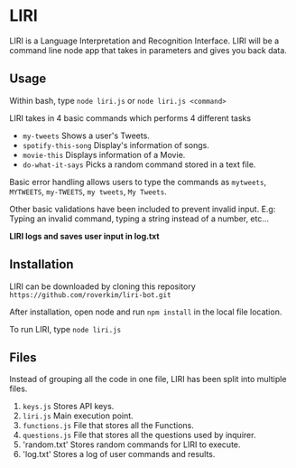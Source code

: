 # LIRI
LIRI is a Language Interpretation and Recognition Interface. LIRI will be a command line node app that takes in parameters and gives you back data.


## Usage
Within bash, type `node liri.js` or `node liri.js <command>`

LIRI takes in 4 basic commands which performs 4 different tasks

* `my-tweets` Shows a user's Tweets.
* `spotify-this-song` Display's information of songs.
* `movie-this` Displays information of a Movie.
* `do-what-it-says` Picks a random command stored in a text file.

Basic error handling allows users to type the commands as `mytweets`, `MYTWEETS`, `my-TWEETS`, `my tweets`, `My Tweets`.

Other basic validations have been included to prevent invalid input. E.g: Typing an invalid command, typing a string instead of a number, etc...

**LIRI logs and saves user input in log.txt**

## Installation
LIRI can be downloaded by cloning this repository `https://github.com/roverkim/liri-bot.git`

After installation, open node and run `npm install` in the local file location.

To run LIRI, type `node liri.js`

## Files
Instead of grouping all the code in one file, LIRI has been split into multiple files.

1. `keys.js` Stores API keys.
2. `liri.js` Main execution point.
3. `functions.js` File that stores all the Functions.
4. `questions.js` File that stores all the questions used by inquirer.
5. 'random.txt' Stores random commands for LIRI to execute.
6. 'log.txt' Stores a log of user commands and results.
